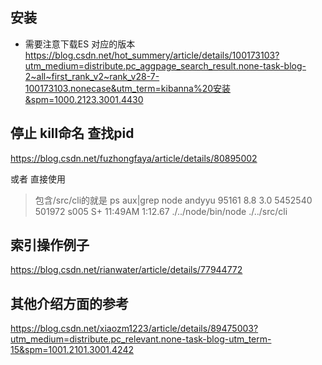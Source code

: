 

## 安装
- 需要注意下载ES 对应的版本
https://blog.csdn.net/hot_summery/article/details/100173103?utm_medium=distribute.pc_aggpage_search_result.none-task-blog-2~all~first_rank_v2~rank_v28-7-100173103.nonecase&utm_term=kibanna%20安装&spm=1000.2123.3001.4430


## 停止 kill命名 查找pid
https://blog.csdn.net/fuzhongfaya/article/details/80895002

或者 直接使用
> 包含/src/cli的就是
ps aux|grep node
andyyu           95161   8.8  3.0  5452540 501972 s005  S+   11:49AM   1:12.67 ./../node/bin/node ./../src/cli

## 索引操作例子
https://blog.csdn.net/rianwater/article/details/77944772

## 其他介绍方面的参考
https://blog.csdn.net/xiaozm1223/article/details/89475003?utm_medium=distribute.pc_relevant.none-task-blog-utm_term-15&spm=1001.2101.3001.4242

